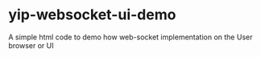 # yip-websocket-ui-demo
A simple html code to demo how web-socket implementation on the User browser or UI
